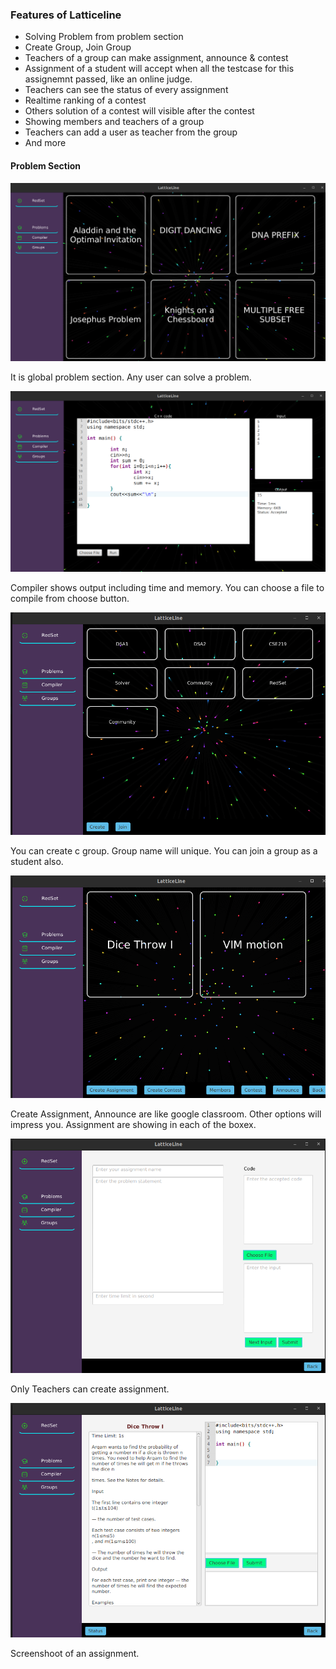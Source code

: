 
### Features of Latticeline

* Solving Problem from problem section
* Create Group, Join Group
* Teachers of a group can make assignment, announce & contest
* Assignment of a student will accept when all the testcase for this assignemnt passed, like an online judge.
* Teachers can see the status of every assignment
* Realtime ranking of a contest
* Others solution of a contest will visible after the contest
* Showing members and teachers of a group
* Teachers can add a user as teacher from the group
* And more

#### Problem Section

![problem_section](https://github.com/Tamal267/RedSet/blob/main/src/main/resources/com/example/RedSet/Lattice/icons/Problems.png?raw=true)

It is global problem section. Any user can solve a problem.

![compiler_section](https://github.com/Tamal267/RedSet/blob/main/src/main/resources/com/example/RedSet/Lattice/icons/Compiler.png?raw=true)

Compiler shows output including time and memory. You can choose a file to compile from choose button.

![group_section](https://github.com/Tamal267/RedSet/blob/main/src/main/resources/com/example/RedSet/Lattice/icons/Groups.png?raw=true)

You can create c group. Group name will unique. You can join a group as a student also.

![eachgroup_section](https://github.com/Tamal267/RedSet/blob/main/src/main/resources/com/example/RedSet/Lattice/icons/EachGroup.png?raw=true)

Create Assignment, Announce are like google classroom. Other options will impress you. Assignment are showing in each of the boxex.

![crtassign_section](https://github.com/Tamal267/RedSet/blob/main/src/main/resources/com/example/RedSet/Lattice/icons/CrtAssign.png?raw=true)

Only Teachers can create assignment.

![assign_section](https://github.com/Tamal267/RedSet/blob/main/src/main/resources/com/example/RedSet/Lattice/icons/Assign.png?raw=true)

Screenshoot of an assignment.
